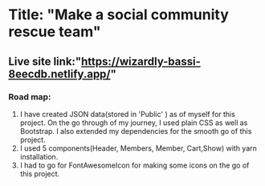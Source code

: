 # Title: "Make a social community rescue team"

## Live site link:"https://wizardly-bassi-8eecdb.netlify.app/"

### Road map:

1. I have created JSON data(stored in 'Public' ) as of myself for this project. On the go through of my journey, I used plain CSS as well as Bootstrap. I also extended my dependencies for the smooth go of this project.
2. I used 5 components(Header, Members, Member, Cart,Show) with yarn installation.
3. I had to go for FontAwesomeIcon for making some icons on the go of this project.

